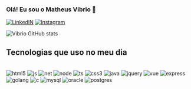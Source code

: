 ### Olá! Eu sou o Matheus Vibrio 👋

[![LinkedIN](https://img.shields.io/badge/LinkedIn-0077B5?style=for-the-badge&logo=linkedin&logoColor=white)](https://br.linkedin.com/in/matheus-vibrio-b2b538208)
[![Instagram](https://img.shields.io/badge/Instagram-E4405F?style=for-the-badge&logo=instagram&logoColor=white)](https://www.instagram.com/matheusvibrio_/)

![Vibrio GitHub stats](https://github-readme-stats.vercel.app/api?username=MatheusVibrio&show_icons=true&theme=radical)

## Tecnologias que uso no meu dia

<div style="display: inline_block"><br/>
  <img align="center" alt="html5" src="https://img.shields.io/badge/HTML5-E34F26?style=for-the-badge&logo=html5&logoColor=white">
  <img align="center" alt="js" src="https://img.shields.io/badge/JavaScript-F7DF1E?style=for-the-badge&logo=javascript&logoColor=black">
  <img align="center" alt="net" src="https://img.shields.io/badge/.NET-5C2D91?style=for-the-badge&logo=.net&logoColor=white">
  <img align="center" alt="node" src="https://img.shields.io/badge/Node.js-43853D?style=for-the-badge&logo=node.js&logoColor=white">
  <img align="center" alt="ts" src="https://img.shields.io/badge/TypeScript-007ACC?style=for-the-badge&logo=typescript&logoColor=white">
  <img align="center" alt="css3" src="https://img.shields.io/badge/CSS3-1572B6?style=for-the-badge&logo=css3&logoColor=white">
  <img align="center" alt="java" src="https://img.shields.io/badge/Java-ED8B00?style=for-the-badge&logo=openjdk&logoColor=white">
  <img align="center" alt="jquery" src="https://img.shields.io/badge/jQuery-0769AD?style=for-the-badge&logo=jquery&logoColor=white">
  <img align="center" alt="vue" src="https://img.shields.io/badge/Vue.js-35495E?style=for-the-badge&logo=vue.js&logoColor=4FC08D">
  <img align="center" alt="express" src="https://img.shields.io/badge/Express.js-404D59?style=for-the-badge">
  <img align="center" alt="golang" src="https://img.shields.io/badge/Go-00ADD8?style=for-the-badge&logo=go&logoColor=white">
  <img align="center" alt="c" src="https://img.shields.io/badge/C%23-239120?style=for-the-badge&logo=c-sharp&logoColor=white">
  <img align="center" alt="mysql" src="  https://img.shields.io/badge/MySQL-00000F?style=for-the-badge&logo=mysql&logoColor=white">
  <img align="center" alt="oracle" src=" https://img.shields.io/badge/Oracle-F80000?style=for-the-badge&logo=oracle&logoColor=black">
  <img align="center" alt="postgres" src=" https://img.shields.io/badge/PostgreSQL-316192?style=for-the-badge&logo=postgresql&logoColor=white">
</div><br/>


